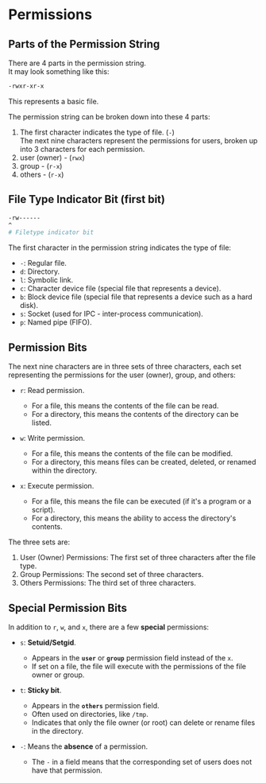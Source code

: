 # Permissions

## Parts of the Permission String

There are 4 parts in the permission string.  
It may look something like this:
```bash
-rwxr-xr-x
```
This represents a basic file.  

The permission string can be broken down into these 4 parts:  

1. The first character indicates the type of file. (`-`)  
   The next nine characters represent the permissions for users,
   broken up into 3 characters for each permission.  
2. user (owner) - (`rwx`)   
3. group - (`r-x`)  
4. others - (`r-x`)  




## File Type Indicator Bit (first bit)
```bash
-rw------
^
# Filetype indicator bit
```

The first character in the permission string indicates the type of file:

* `-`: Regular file.
* `d`: Directory.
* `l`: Symbolic link.
* `c`: Character device file (special file that represents a device).
* `b`: Block device file (special file that represents a device such as a hard disk).
* `s`: Socket (used for IPC - inter-process communication).
* `p`: Named pipe (FIFO).


## Permission Bits

The next nine characters are in three sets of three characters,
each set representing the permissions for the 
user (owner), group, and others:

* `r`: Read permission.
    * For a file, this means the contents of the file can be read.
    * For a directory, this means the contents of the directory can be listed.

* `w`: Write permission.
    * For a file, this means the contents of the file can be modified.
    * For a directory, this means files can be created, deleted, or renamed within the directory.

* `x`: Execute permission.
    * For a file, this means the file can be executed (if it's a program or a script).
    * For a directory, this means the ability to access the directory's contents.


The three sets are:

1. User (Owner) Permissions: The first set of three characters after the file type.
2. Group Permissions: The second set of three characters.
3. Others Permissions: The third set of three characters.



## Special Permission Bits

In addition to `r`, `w`, and `x`, there are a few **special** permissions:

* `s`: **Setuid/Setgid**.
    * Appears in the **`user`** or **`group`** permission field instead of the `x`.
    * If set on a file, the file will execute with the permissions of the file owner or group.

* `t`: **Sticky bit**.
    * Appears in the **`others`** permission field.  
    * Often used on directories, like `/tmp`.  
    * Indicates that only the file owner (or root) can 
      delete or rename files in the directory.  

* `-`: Means the **absence** of a permission.
    * The `-` in a field means that the corresponding set
      of users does not have that permission.


